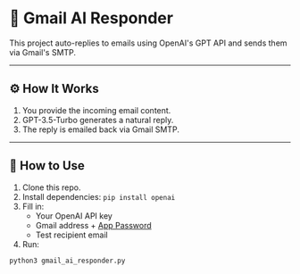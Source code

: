 # 📧 Gmail AI Responder

This project auto-replies to emails using OpenAI's GPT API and sends them via Gmail's SMTP.

---

## ⚙️ How It Works

1. You provide the incoming email content.
2. GPT-3.5-Turbo generates a natural reply.
3. The reply is emailed back via Gmail SMTP.

---

## 🚀 How to Use

1. Clone this repo.
2. Install dependencies: `pip install openai`
3. Fill in:
   - Your OpenAI API key
   - Gmail address + [App Password](https://myaccount.google.com/apppasswords)
   - Test recipient email
4. Run:
```bash
python3 gmail_ai_responder.py
